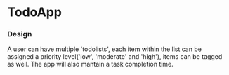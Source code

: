 # TodoApp

### Design
A user can have multiple 'todolists', each item within the list can be assigned a priority level('low', 'moderate' and 'high'), items can be tagged as well. The app will also mantain a task completion time.